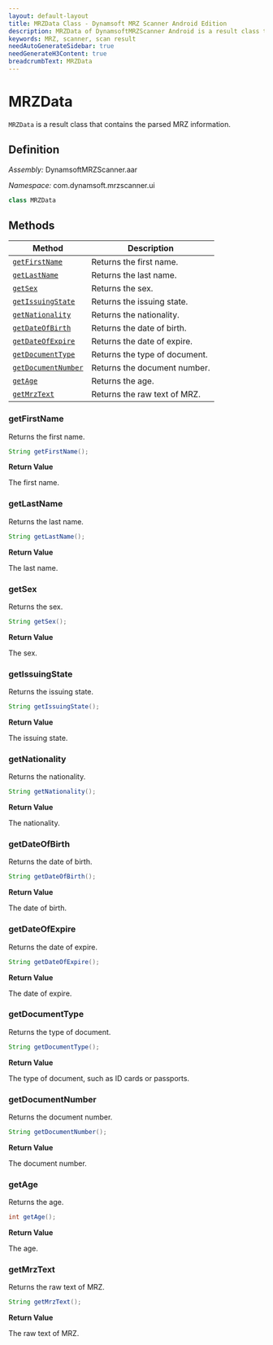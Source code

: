 ```yaml
---
layout: default-layout
title: MRZData Class - Dynamsoft MRZ Scanner Android Edition
description: MRZData of DynamsoftMRZScanner Android is a result class that contains the parsed MRZ information.
keywords: MRZ, scanner, scan result
needAutoGenerateSidebar: true
needGenerateH3Content: true
breadcrumbText: MRZData
---
```


# MRZData

`MRZData` is a result class that contains the parsed MRZ information.

## Definition

*Assembly:* DynamsoftMRZScanner.aar

*Namespace:* com.dynamsoft.mrzscanner.ui

```java
class MRZData
```

## Methods

| Method | Description |
| ------ | ----------- |
| [`getFirstName`](#getfirstname) | Returns the first name. |
| [`getLastName`](#getlastname) | Returns the last name. |
| [`getSex`](#getsex) | Returns the sex. |
| [`getIssuingState`](#getissuingstate) | Returns the issuing state. |
| [`getNationality`](#getnationality) | Returns the nationality. |
| [`getDateOfBirth`](#getdateofbirth) | Returns the date of birth. |
| [`getDateOfExpire`](#getdateofexpire) | Returns the date of expire. |
| [`getDocumentType`](#getdocumenttype) | Returns the type of document. |
| [`getDocumentNumber`](#getdocumentnumber) | Returns the document number. |
| [`getAge`](#getage) | Returns the age. |
| [`getMrzText`](#getmrztext) | Returns the raw text of MRZ. |

### getFirstName

Returns the first name.

```java
String getFirstName();
```

**Return Value**

The first name.

### getLastName

Returns the last name.

```java
String getLastName();
```

**Return Value**

The last name.

### getSex

Returns the sex.

```java
String getSex();
```

**Return Value**

The sex.

### getIssuingState

Returns the issuing state.

```java
String getIssuingState();
```

**Return Value**

The issuing state.

### getNationality

Returns the nationality.

```java
String getNationality();
```

**Return Value**

The nationality.

### getDateOfBirth

Returns the date of birth.

```java
String getDateOfBirth();
```

**Return Value**

The date of birth.

### getDateOfExpire

Returns the date of expire.

```java
String getDateOfExpire();
```

**Return Value**

The date of expire.

### getDocumentType

Returns the type of document.

```java
String getDocumentType();
```

**Return Value**

The type of document, such as ID cards or passports.

### getDocumentNumber

Returns the document number.

```java
String getDocumentNumber();
```

**Return Value**

The document number.

### getAge

Returns the age.

```java
int getAge();
```

**Return Value**

The age.

### getMrzText

Returns the raw text of MRZ.

```java
String getMrzText();
```

**Return Value**

The raw text of MRZ.
